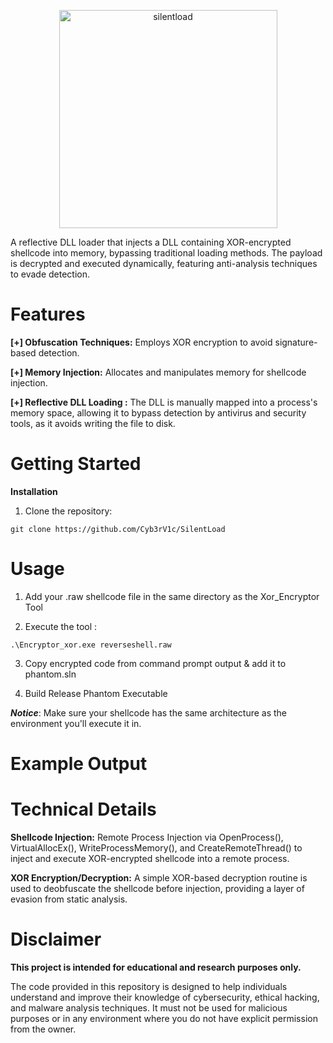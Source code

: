 
<p align="center"> <img width="349" alt="silentload" src="https://github.com/user-attachments/assets/f028dfb7-bc60-4a2b-aa44-86b0671a2732"> </p>

A reflective DLL loader that injects a DLL containing XOR-encrypted shellcode into memory, bypassing traditional loading methods. 
The payload is decrypted and executed dynamically, featuring anti-analysis techniques to evade detection.




# Features

**[+] Obfuscation Techniques:** Employs XOR encryption to avoid signature-based detection.

**[+] Memory Injection:** Allocates and manipulates memory for shellcode injection.

**[+] Reflective DLL Loading :** The DLL is manually mapped into a process's memory space, allowing it to bypass detection by antivirus and security tools, as it avoids writing the file to disk.




# Getting Started

**Installation**


1. Clone the repository:
```
git clone https://github.com/Cyb3rV1c/SilentLoad
```


# Usage

1. Add your .raw shellcode file in the same directory as the Xor_Encryptor Tool

2. Execute the tool :

```
.\Encryptor_xor.exe reverseshell.raw
```
3. Copy encrypted code from command prompt output & add it to phantom.sln

4. Build Release Phantom Executable

***Notice***: Make sure your shellcode has the same architecture as the environment you'll execute it in.

# Example Output



# Technical Details


**Shellcode Injection:**
Remote Process Injection via OpenProcess(), VirtualAllocEx(), WriteProcessMemory(), and CreateRemoteThread() to inject and execute XOR-encrypted shellcode into a remote process.

**XOR Encryption/Decryption:**
A simple XOR-based decryption routine is used to deobfuscate the shellcode before injection, providing a layer of evasion from static analysis.









# Disclaimer
**This project is intended for educational and research purposes only.**

The code provided in this repository is designed to help individuals understand and improve their knowledge of cybersecurity, ethical hacking, and malware analysis techniques. 
It must not be used for malicious purposes or in any environment where you do not have explicit permission from the owner.
